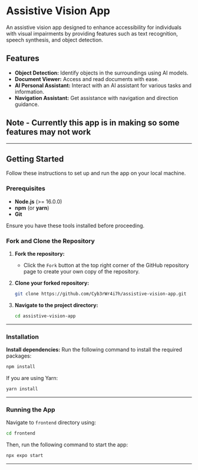 # Assistive Vision App

An assistive vision app designed to enhance accessibility for individuals with visual impairments by providing features such as text recognition, speech synthesis, and object detection.

## Features
- **Object Detection:** Identify objects in the surroundings using AI models.
- **Document Viewer:** Access and read documents with ease.
- **AI Personal Assistant:** Interact with an AI assistant for various tasks and information.
- **Navigation Assistant:** Get assistance with navigation and direction guidance.

##   Note - Currently this app is in making so some features may not work

---

## Getting Started

Follow these instructions to set up and run the app on your local machine.

### Prerequisites
- **Node.js** (>= 16.0.0)
- **npm** (or **yarn**)
- **Git**

Ensure you have these tools installed before proceeding.

### Fork and Clone the Repository

1. **Fork the repository:**
   - Click the `Fork` button at the top right corner of the GitHub repository page to create your own copy of the repository.

2. **Clone your forked repository:**
   ```bash
   git clone https://github.com/Cyb3rWr4i7h/assistive-vision-app.git
   ```

3. **Navigate to the project directory:**
   ```bash
   cd assistive-vision-app
   ```

---

### Installation

**Install dependencies:**
Run the following command to install the required packages:
```bash
npm install
```

If you are using Yarn:
```bash
yarn install
```

---

### Running the App

Navigate to `frontend` directory using:
```bash
cd frontend
```

Then, run the following command to start the app:
```bash
npx expo start
```

---
